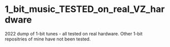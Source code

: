 # 1_bit_music_TESTED_on_real_VZ_hardware
2022 dump of 1-bit tunes - all tested on real hardware.  Other 1-bit repositries of mine have not been tested.
